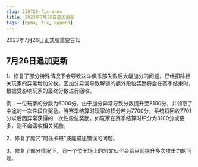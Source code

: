 ```yaml
---
slug: 230726-fix-annc
title: 2023年7月26日追加更新
tags: [hpma, fix, append]
---
```


2023年7月26日正式服重要告知

<!--truncate-->

## <span id="fix">7月26日追加更新</span>

1、修复了部分特殊情况下会导致决斗俱乐部失败后大幅加分的问题，已经扣除相关玩家的异常增加分数。因加分异常导致解锁的额外段位奖励将会在赛季结束时，根据受影响玩家的最终分数进行回收。

例：一位玩家的分数为6000分，由于加分异常导致分数提升至8100分，并领取了中途的一次性段位奖励。当赛季结算时玩家的积分若为7700分，系统将回收7701分以后因异常获得的一次性段位奖励。如玩家在赛季结算时积分为8100分或更多，则不会回收相关奖励。

2、修复了魔咒“阿兹卡班”技能描述错误的问题。

3、修复了部分情况下，同一个位于场上的凯文伙伴会给巫师提升多次攻击力的问题。